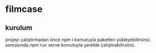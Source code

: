 # filmcase

## kurulum
projeyi çalıştırmadan önce npm i komutuyla paketleri yükleyebilirsiniz. sonrasında npm run serve komutuyla yerelde çalıştırabilirsiniz. 
